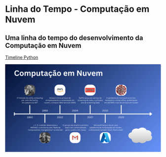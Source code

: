 # Linha do Tempo - Computação em Nuvem

## Uma linha do tempo do desenvolvimento da Computação em Nuvem

[Timeline Python](https://www.canva.com/design/DAGyG9rRQ-8/f221VBdQcaz2L1oLZ_69fg/edit?utm_content=DAGyG9rRQ-8&utm_campaign=designshare&utm_medium=link2&utm_source=sharebutton)

![alt](https://github.com/matheusaraujomartins/Linha_do_Tempo-Cloud_Computing/blob/main/images/computa%C3%A7%C3%A3o_em_nuvem-canva.png)
